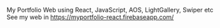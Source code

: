 My Portfolio Web using React, JavaScript, AOS, LightGallery, Swiper etc
See my web in https://myportfolio-react.firebaseapp.com/ 
